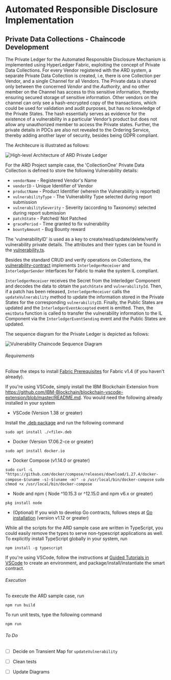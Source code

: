 # Automated Responsible Disclosure Implementation
## Private Data Collections - Chaincode Development 

The Private Ledger for the Automated Responsible Disclosure Mechanism is implemented using HyperLedger Fabric, exploiting the concept of Private Data Collections. For every Vendor registered with the ARD system, a separate Private Data Collection is created, i.e, there is one Collection per Vendor, and a single Channel for all Vendors. The Private data is shared only between the concerned *Vendor* and the *Authority*, and no other member on the Channel has access to this sensitive information, thereby ensuring secured storage of sensitive information. Other vendors on the channel can only see a hash-encrypted copy of the transactions, which could be used for validation and audit purposes, but has no knowledge of the Private States. The hash essentially serves as evidence for the existence of a vulnerability in a particular Vendor’s product but does not allow any unauthorized member to access the Private states. Further, the private details in PDCs are also not revealed to the Ordering Service, thereby adding another layer of security, besides being GDPR compliant.

The Architecure is illustrated as follows:

![High-level Architecture of ARD Private Ledger](https://github.com/Prateeti98/ARD-Implementation/blob/chaincode-refactor/images/high-level-arch-private.png)

For the ARD Project sample case, the 'CollectionOne' Private Data Collection is defined to store the following Vulnerability details:

* `vendorName` - Registered Vendor's Name
* `vendorID` - Unique Identifier of Vendor
* `productName` - Product Identifier (wherein the Vulnerability is reported)
* `vulnerabilityType` - The Vulnerability Type selected during report submission
* `vulnerabilitySeverity` - Severity (according to Taxonomy) selected during report submission
* `patchState` - Patched/ Not Patched
* `gracePeriod` - Time granted to fix vulnerability
* `bountyAmount` - Bug Bounty reward

The 'vulnerabilityID' is used as a key to create/read/update/delete/verify vulnerability private details. The attributes and their types can be found in the [vulnerability.ts](https://github.com/Prateeti98/ARD-Implementation/blob/chaincode-refactor/src/vulnerability.ts).

Besides the standard CRUD and verify operations on Collections, the [vulnerability-contract](https://github.com/Prateeti98/ARD-Implementation/blob/chaincode-refactor/src/vulnerability-contract.ts) implements `InterledgerReceiver` and `InterledgerSender` interfaces for Fabric to make the system IL compliant. 

`InterledgerReceiver` receives the Secret from the Interledger Component and decodes the data to obtain the `patchState` and `vulnerabilityId`. Then, if a patch has been released, `InterledgerReceiver` calls the `updateVulnerability` method to update the information stored in the Private States for the corresponding `vulnerabilityID`. Finally, the Public States are updated and the `InterledgerEventAccepted` event is emitted. Then, the `emitData` function is called to transfer the vulnerability information to the IL Component via the `InterledgerEventSending` event and the Public States are updated. 

The sequence diagram for the Private Ledger is depicted as follows:

![Vulnerability Chaincode Sequence Diagram](https://github.com/Prateeti98/ARD-Implementation/blob/chaincode-refactor/images/vul-chaincode-seq-digram.png)

###### Requirements

Follow the steps to install [Fabric Prerequisites](https://hyperledger-fabric.readthedocs.io/en/release-1.4/getting_started.html) for Fabric v1.4 (if you haven't already).

If you're using VSCode, simply install the IBM Blockchain Extension from https://github.com/IBM-Blockchain/blockchain-vscode-extension/blob/master/README.md. You would need the following already installed in your system

* VSCode (Version 1.38 or greater)

Install the [.deb package](https://code.visualstudio.com/download) and run the following command

`sudo apt install ./<file>.deb`

* Docker (Version 17.06.2-ce or greater)

`sudo apt install docker.io`

* Docker Compose (v1.14.0 or greater)

`sudo curl -L "https://github.com/docker/compose/releases/download/1.27.4/docker-compose-$(uname -s)-$(uname -m)" -o /usr/local/bin/docker-compose`
`sudo chmod +x /usr/local/bin/docker-compose`

* Node and npm ( Node ^10.15.3 or ^12.15.0 and npm v6.x or greater)

`pkg install node`

* (Optional) If you wish to develop Go contracts, follows steps at [Go installation](https://golang.org/dl/) (version v1.12 or greater)


While all the scripts for the ARD sample case are written in TypeScript, you could easily remove the types to serve non-typescript applications as well. 
To explicitly install TypeScript globally in your system, run

`npm install -g typescript` 


If you're using VSCode, follow the instructions at [Guided Tutorials in VSCode](https://cloud.ibm.com/docs/blockchain-sw-213?topic=blockchain-sw-213-develop-vscode#develop-vscode-guided-tutorials) to create an environment, and package/install/instantiate the smart contract.

###### Execution

To execute the ARD sample case, run

`npm run build`

To run unit tests, type the following command

`npm run`

###### To Do

- [ ] Decide on Transient Map for `updateVulnerability`
- [ ] Clean tests
- [ ] Update Diagrams



